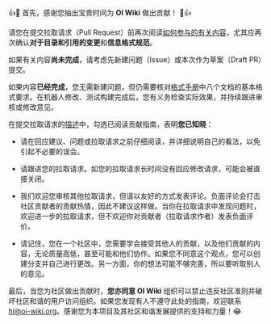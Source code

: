 :+1::tada: 首先，感谢您抽出宝贵时间为 **OI Wiki** 做出贡献！ :tada::+1:

请您在提交拉取请求（Pull Request）前再次阅读[如何参与的有关内容](https://oi-wiki.org/intro/htc/)，尤其应再次确认**对于目录和引用的变更**和**信息格式规范**。

如果有关内容**尚未完成**，请考虑先新建问题（Issue）或本次作为草案（Draft PR）提交。

如果内容**已经完成**，您无需新建问题，但仍需要核对[格式手册](https://oi-wiki.org/intro/format/)中八个文档的基本格式要求。在机器人修改、测试构建完成后，您有义务检查实际效果，并持续跟进审核或修改意见。

在提交拉取请求的[描述](.github/pull_request_template.md)中，勾选已阅读贡献指南，表明**您已知晓**：

+ 请在回应建议、问题或拉取请求之前仔细阅读，并详细说明自己的看法，以免引起不必要的误会。

+ 请跟进您的拉取请求。如您的拉取请求长时间没有回应修改请求，可能会被直接关闭。

+ 我们欢迎您审核其他拉取请求，但请以友好的方式发表评论。负面评论会打击社区贡献者的贡献热情，因此不建议这样做。当你在拉取请求中发现问题时，欢迎进一步的拉取请求，但不欢迎你对贡献者（拉取请求作者）发表负面评价。

+ 请记住，您在一个社区中，您需要学会接受其他人的贡献，以及他们贡献的内容，无论质量高低，甚至可能和他们协作。如果您不同意这个观点，您可以创建分支并自己进行更改。另一方面，你的想法可能不够完善，所以要听取别人的意见。

最后，当您为社区做出贡献时，**您亦同意 OI Wiki** 组织可以禁止违反社区准则并破坏社区和谐的用户访问组织。如果您发现有人不遵守此处的指南，欢迎联系 [hi@oi-wiki.org](mailto:hi@oi-wiki.org)。感谢您为本项目及其社区和谐发展提供的支持和力量！:joy:
